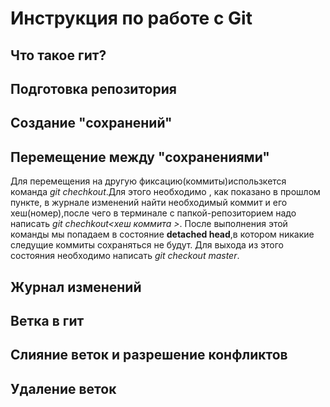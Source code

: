 # Инструкция по работе с Git 

## Что такое гит?

## Подготовка репозитория

## Создание "сохранений"

## Перемещение между "сохранениями"
Для перемещения на другую фиксацию(коммиты)использкется команда *git chechkout*.Для этого необходимо , как показано в прошлом пункте, в журнале изменений найти необходимый коммит и его хеш(номер),после чего в терминале с папкой-репозиторием надо написать *git chechkout<хеш коммита >*. После выполнения этой команды мы попадаем в состояние **detached head**,в котором никакие следущие коммиты сохраняться не будут. Для выхода из этого состояния необходимо написать *git checkout master*. 
## Журнал изменений

## Ветка в гит

## Слияние веток и разрешение конфликтов

## Удаление веток